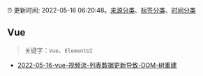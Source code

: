 :alarm_clock: 更新时间: 2022-05-16 06:20:48。[来源分类](../README.md)、[标签分类](../TAGS.md)、[时间分类](../TIMELINE.md)

## Vue


> 关键字：`Vue`、`ElementUI`



- [2022-05-16-vue-视频流-列表数据更新导致-DOM-树重建](https://www.v2ex.com/t/853160) 